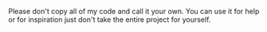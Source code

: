 Please don't copy all of my code and call it your own. You can use it for help or for inspiration just don't take the entire project for yourself.
